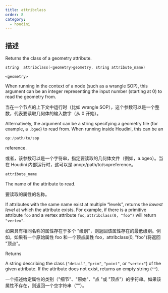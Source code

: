 ```yaml
---
title: attribclass
order: 8
category:
  - houdini
---
```

    
## 描述

Returns the class of a geometry attribute.

```c
string  attribclass(<geometry>geometry, string attribute_name)
```

`<geometry>`

When running in the context of a node (such as a wrangle SOP), this argument
can be an integer representing the input number (starting at 0) to read the
geometry from.

当在一个节点的上下文中运行时（比如 wrangle SOP），这个参数可以是一个整数，代表要读取几何体的输入数字（从 0 开始）。

Alternatively, the argument can be a string specifying a geometry file (for
example, a `.bgeo`) to read from. When running inside Houdini, this can be an

```c
op:/path/to/sop
```

reference.

或者，该参数可以是一个字符串，指定要读取的几何体文件（例如，a.bgeo）。当在 Houdini 内部运行时，这可以是 anop:/path/to/sopreference。

```c
attribute_name
```

The name of the attribute to read.

要读取的属性的名称。

If attributes with the same name exist at multiple “levels”, returns the
_lowest level_ at which the attribute exists. For example, if there is a
primitive attribute `foo` and a vertex attribute `foo`, `attribclass(0, "foo")` will return `"vertex"`.

如果具有相同名称的属性存在于多个 "级别"，则返回该属性存在的最低级别。例如，如果有一个原始属性 foo 和一个顶点属性 foo，attribclass(0,
"foo")将返回 "顶点"。

Returns

A string describing the class (`"detail"`, `"prim"`, `"point"`, or `"vertex"`)
of the given attribute. If the attribute does not exist, returns an empty
string (`""`).

一个描述给定属性的类别（"细节"、"原始"、"点 "或 "顶点"）的字符串。如果该属性不存在，则返回一个空字符串（""）。
